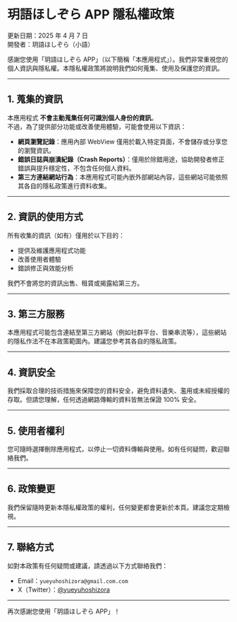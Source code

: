 # 玥語ほしぞら APP 隱私權政策

更新日期：2025 年 4 月 7 日  
開發者：玥語ほしぞら（小語）

感謝您使用「玥語ほしぞら APP」（以下簡稱「本應用程式」）。我們非常重視您的個人資訊與隱私權。本隱私權政策將說明我們如何蒐集、使用及保護您的資訊。

---

## 1. 蒐集的資訊

本應用程式 **不會主動蒐集任何可識別個人身份的資訊**。  
不過，為了提供部分功能或改善使用體驗，可能會使用以下資訊：

- **網頁瀏覽記錄**：應用內部 WebView 僅用於載入特定頁面，不會儲存或分享您的瀏覽資訊。
- **錯誤日誌與崩潰紀錄（Crash Reports）**：僅用於除錯用途，協助開發者修正錯誤與提升穩定性，不包含任何個人資料。
- **第三方連結網站行為**：本應用程式可能內嵌外部網站內容，這些網站可能依照其各自的隱私政策進行資料收集。

---

## 2. 資訊的使用方式

所有收集的資訊（如有）僅用於以下目的：

- 提供及維護應用程式功能
- 改善使用者體驗
- 錯誤修正與效能分析

我們不會將您的資訊出售、租賃或揭露給第三方。

---

## 3. 第三方服務

本應用程式可能包含連結至第三方網站（例如社群平台、音樂串流等），這些網站的隱私作法不在本政策範圍內。建議您參考其各自的隱私政策。

---

## 4. 資訊安全

我們採取合理的技術措施來保障您的資料安全，避免資料遺失、濫用或未經授權的存取。但請您理解，任何透過網路傳輸的資料皆無法保證 100% 安全。

---

## 5. 使用者權利

您可隨時選擇刪除應用程式，以停止一切資料傳輸與使用。如有任何疑問，歡迎聯絡我們。

---

## 6. 政策變更

我們保留隨時更新本隱私權政策的權利，任何變更都會更新於本頁。建議您定期檢視。

---

## 7. 聯絡方式

如對本政策有任何疑問或建議，請透過以下方式聯絡我們：

- Email：`yueyuhoshizora@gmail.com.com`
- X（Twitter）：[@yueyuhoshizora](https://twitter.com/yueyuhoshizora)

---

再次感謝您使用「玥語ほしぞら APP」！
